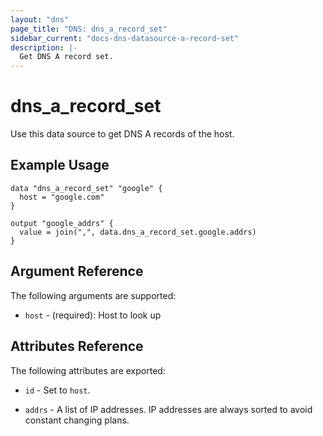 ```yaml
---
layout: "dns"
page_title: "DNS: dns_a_record_set"
sidebar_current: "docs-dns-datasource-a-record-set"
description: |-
  Get DNS A record set.
---
```


# dns_a_record_set

Use this data source to get DNS A records of the host.

## Example Usage

```hcl
data "dns_a_record_set" "google" {
  host = "google.com"
}

output "google_addrs" {
  value = join(",", data.dns_a_record_set.google.addrs)
}
```

## Argument Reference

The following arguments are supported:

 * `host` - (required): Host to look up

## Attributes Reference

The following attributes are exported:

 * `id` - Set to `host`.

 * `addrs` - A list of IP addresses. IP addresses are always sorted to avoid constant changing plans.

